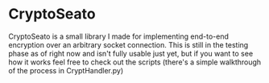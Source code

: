 # CryptoSeato

CryptoSeato is a small library I made for implementing end-to-end encryption over an arbitrary socket connection. This is still in the testing phase as of right now and isn't fully usable just yet, but if you want to see how it works feel free to check out the scripts (there's a simple walkthrough of the process in CryptHandler.py)